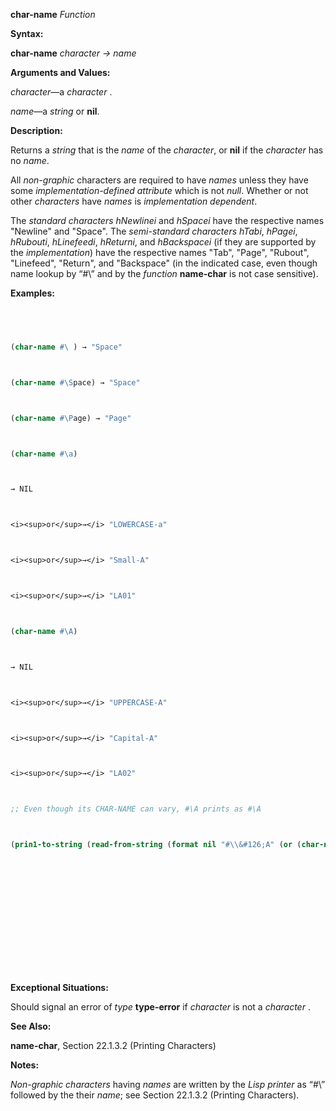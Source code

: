 **char-name** *Function* 



**Syntax:** 



**char-name** *character → name* 



**Arguments and Values:** 



*character*—a *character* . 



*name*—a *string* or **nil**. 



**Description:** 



Returns a *string* that is the *name* of the *character*, or **nil** if the *character* has no *name*. 



All *non-graphic* characters are required to have *names* unless they have some *implementation-defined attribute* which is not *null*. Whether or not other *characters* have *names* is *implementation dependent*. 



The *standard characters hNewlinei* and *hSpacei* have the respective names "Newline" and "Space". The *semi-standard characters hTabi*, *hPagei*, *hRubouti*, *hLinefeedi*, *hReturni*, and *hBackspacei* (if they are supported by the *implementation*) have the respective names "Tab", "Page", "Rubout", "Linefeed", "Return", and "Backspace" (in the indicated case, even though name lookup by “#\” and by the *function* **name-char** is not case sensitive). 



**Examples:**
```lisp
 



(char-name #\ ) → "Space" 



(char-name #\Space) → "Space" 



(char-name #\Page) → "Page" 



(char-name #\a) 



→ NIL 



<i><sup>or</sup>→</i> "LOWERCASE-a" 



<i><sup>or</sup>→</i> "Small-A" 



<i><sup>or</sup>→</i> "LA01" 



(char-name #\A) 



→ NIL 



<i><sup>or</sup>→</i> "UPPERCASE-A" 



<i><sup>or</sup>→</i> "Capital-A" 



<i><sup>or</sup>→</i> "LA02" 



;; Even though its CHAR-NAME can vary, #\A prints as #\A 



(prin1-to-string (read-from-string (format nil "#\\&#126;A" (or (char-name #\A) "A")))) → "#\\A" 







 



 




```
**Exceptional Situations:** 



Should signal an error of *type* **type-error** if *character* is not a *character* . 



**See Also:** 



**name-char**, Section 22.1.3.2 (Printing Characters) 



**Notes:** 



*Non-graphic characters* having *names* are written by the *Lisp printer* as “#\” followed by the their *name*; see Section 22.1.3.2 (Printing Characters). 



